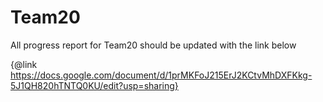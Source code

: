 # Team20

All progress report for Team20 should be updated with the link below

{@link https://docs.google.com/document/d/1prMKFoJ215ErJ2KCtvMhDXFKkg-5J1QH820hTNTQ0KU/edit?usp=sharing}
